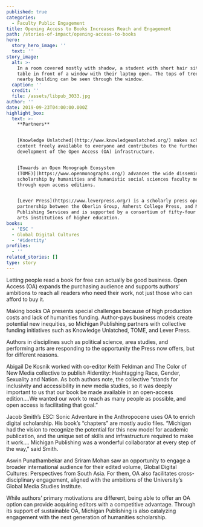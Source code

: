 ```yaml
---
published: true
categories:
  - Faculty Public Engagement
title: Opening Access to Books Increases Reach and Engagement
path: /stories-of-impact/opening-access-to-books
hero:
  story_hero_image: ''
  text: ''
story_image:
  alt: >-
    In a room covered mostly with shadow, a student with short hair sits at a
    table in front of a window with their laptop open. The tops of trees and a
    nearby building can be seen through the window.
  caption: ''
  credit: ''
  file: /assets/libpub_3033.jpg
author: ''
date: 2019-09-23T04:00:00.000Z
highlight_box:
  text: >-
    **Partners**


    [Knowledge Unlatched](http://www.knowledgeunlatched.org/) makes scholarly
    content freely available to everyone and contributes to the further
    development of the Open Access (OA) infrastructure.


    [Towards an Open Monograph Ecosystem
    (TOME)](https://www.openmonographs.org/) advances the wide dissemination of
    scholarship by humanities and humanistic social sciences faculty members
    through open access editions.


    [Lever Press](https://www.leverpress.org/) is a scholarly press operated in
    partnership between the Oberlin Group, Amherst College Press, and Michigan
    Publishing Services and is supported by a consortium of fifty-four liberal
    arts institutions of higher education.
books:
  - 'ESC '
  - Global Digital Cultures
  - '#identity'
profiles:
  - ''
related_stories: []
type: story
---
```

Letting people read a book for free can actually be good business. Open Access (OA) expands the purchasing audience and supports authors’ ambitions to reach all readers who need their work, not just those who can afford to buy it.

Making books OA presents special challenges because of high production costs and lack of humanities funding. Author-pays business models create potential new inequities, so Michigan Publishing partners with collective funding initiatives such as Knowledge Unlatched, TOME, and Lever Press. 

Authors in disciplines such as political science, area studies, and performing arts are responding to the opportunity the Press now offers, but for different reasons.

Abigail De Kosnik worked with co-editor Keith Feldman and The Color of New Media collective to publish #identity: Hashtagging Race, Gender, Sexuality and Nation. As both authors note, the collective “stands for inclusivity and accessibility in new media studies, so it was deeply important to us that our book be made available in an open-access edition….We wanted our work to reach as many people as possible, and open access is facilitating that goal.”

Jacob Smith’s ESC: Sonic Adventure in the Anthropocene uses OA to enrich digital scholarship. His book’s “chapters” are mostly audio files. “Michigan had the vision to recognize the potential for this new model for academic publication, and the unique set of skills and infrastructure required to make it work…. Michigan Publishing was a wonderful collaborator at every step of the way,” said Smith.

Aswin Punathambekar and Sriram Mohan saw an opportunity to engage a broader international audience for their edited volume, Global Digital Cultures: Perspectives from South Asia. For them, OA also facilitates cross-disciplinary engagement, aligned with the ambitions of the University’s Global Media Studies Institute.

While authors’ primary motivations are different, being able to offer an OA option can provide acquiring editors with a competitive advantage. Through its support of sustainable OA, Michigan Publishing is also catalyzing engagement with the next generation of humanities scholarship.
